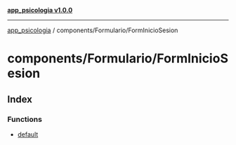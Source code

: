 [**app_psicologia v1.0.0**](../../../README.md)

***

[app_psicologia](../../../modules.md) / components/Formulario/FormInicioSesion

# components/Formulario/FormInicioSesion

## Index

### Functions

- [default](functions/default.md)
